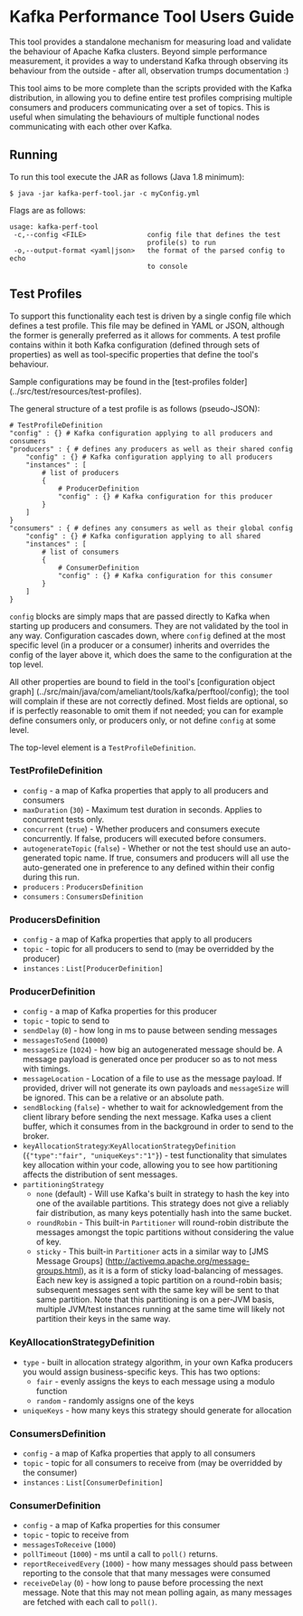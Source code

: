 # Kafka Performance Tool Users Guide

This tool provides a standalone mechanism for measuring load and validate the behaviour of Apache Kafka clusters.
Beyond simple performance measurement, it provides a way to understand Kafka through observing its behaviour from the 
outside - after all, observation trumps documentation :)

This tool aims to be more complete than the scripts provided with the Kafka distribution, in allowing you to define
entire test profiles comprising multiple consumers and producers communicating over a set of topics. This is useful 
when simulating the behaviours of multiple functional nodes communicating with each other over Kafka.

## Running

To run this tool execute the JAR as follows (Java 1.8 minimum):

    $ java -jar kafka-perf-tool.jar -c myConfig.yml

Flags are as follows:

    usage: kafka-perf-tool
     -c,--config <FILE>               config file that defines the test
                                      profile(s) to run
     -o,--output-format <yaml|json>   the format of the parsed config to echo
                                      to console

## Test Profiles

To support this functionality each test is driven by a single config file which defines a test profile. This file may 
be defined in YAML or JSON, although the former is generally preferred as it allows for comments. A test profile 
contains within it both Kafka configuration (defined through sets of properties) as well as tool-specific properties 
that define the tool's behaviour. 

Sample configurations may be found in the [test-profiles folder] (../src/test/resources/test-profiles).

The general structure of a test profile is as follows (pseudo-JSON):

    # TestProfileDefinition
    "config" : {} # Kafka configuration applying to all producers and consumers
    "producers" : { # defines any producers as well as their shared config
        "config" : {} # Kafka configuration applying to all producers
        "instances" : [
            # list of producers
            {
                # ProducerDefinition
                "config" : {} # Kafka configuration for this producer
            }
        ]
    }
    "consumers" : { # defines any consumers as well as their global config
        "config" : {} # Kafka configuration applying to all shared
        "instances" : [
            # list of consumers
            {
                # ConsumerDefinition
                "config" : {} # Kafka configuration for this consumer
            }
        ]
    }
    
`config` blocks are simply maps that are passed directly to Kafka when starting up producers and consumers. 
They are not validated by the tool in any way. Configuration cascades down, where `config` defined at the most specific 
level (in a producer or a consumer) inherits and overrides the config of the layer above it, which does the same to the
configuration at the top level.

All other properties are bound to field in the tool's 
[configuration object graph] (../src/main/java/com/ameliant/tools/kafka/perftool/config); the tool will complain if these 
are not correctly defined. Most fields are optional, so if is perfectly reasonable to omit them if not needed; you can 
for example define consumers only, or producers only, or not define `config` at some level.

The top-level element is a `TestProfileDefinition`.

### TestProfileDefinition

* `config` - a map of Kafka properties that apply to all producers and consumers
* `maxDuration` (`30`) - Maximum test duration in seconds. Applies to concurrent tests only.
* `concurrent` (`true`) - Whether producers and consumers execute concurrently. If false, producers will executed before consumers.
* `autogenerateTopic` (`false`) - Whether or not the test should use an auto-generated topic name. If true, consumers and producers will all
use the auto-generated one in preference to any defined within their config during this run.
* `producers` : `ProducersDefinition`
* `consumers` : `ConsumersDefinition`

### ProducersDefinition

* `config` - a map of Kafka properties that apply to all producers
* `topic` - topic for all producers to send to (may be overridded by the producer)
* `instances` : `List[ProducerDefinition]`

### ProducerDefinition

* `config` - a map of Kafka properties for this producer
* `topic` - topic to send to
* `sendDelay` (`0`) - how long in ms to pause between sending messages
* `messagesToSend` (`10000`)
* `messageSize` (`1024`) - how big an autogenerated message should be. A message payload is generated once per producer
 so as to not mess with timings.
* `messageLocation` - Location of a file to use as the message payload. If provided, driver will not generate its own payloads
 and `messageSize` will be ignored. This can be a relative or an absolute path.
* `sendBlocking` (`false`) - whether to wait for acknowledgement from the client library before sending the next message.
 Kafka uses a client buffer, which it consumes from in the background in order to send to the broker.
* `keyAllocationStrategy`:`KeyAllocationStrategyDefinition` (`{"type":"fair", "uniqueKeys":"1"}`) - test functionality 
 that simulates key allocation within your code, allowing you to see how partitioning affects the distribution of sent messages.
* `partitioningStrategy`
    * `none` (default) - Will use Kafka's built in strategy to hash the key into one of the available partitions. 
    This strategy does not give a reliably fair distribution, as many keys potentially hash into the same bucket. 
    * `roundRobin` - This built-in `Partitioner` will round-robin distribute the messages amongst the topic partitions
    without considering the value of key.
    * `sticky` - This built-in `Partitioner` acts in a similar way to [JMS Message Groups] (http://activemq.apache.org/message-groups.html), 
    as it is a form of sticky load-balancing of messages. Each new key is assigned a topic partition on a 
    round-robin basis; subsequent messages sent with the same key will be sent to that same partition. 
    Note that this partitioning is on a per-JVM basis, 
    multiple JVM/test instances running at the same time will likely not partition their keys in the same way.

### KeyAllocationStrategyDefinition

* `type` - built in allocation strategy algorithm, in your own Kafka producers you would assign business-specific keys. This has two options:
    * `fair` - evenly assigns the keys to each message using a modulo function
    * `random` - randomly assigns one of the keys
* `uniqueKeys` - how many keys this strategy should generate for allocation

### ConsumersDefinition

* `config` - a map of Kafka properties that apply to all consumers
* `topic` - topic for all consumers to receive from (may be overridded by the consumer)
* `instances` : `List[ConsumerDefinition]`

### ConsumerDefinition

* `config` - a map of Kafka properties for this consumer
* `topic` - topic to receive from
* `messagesToReceive` (`1000`)
* `pollTimeout` (`1000`) - ms until a call to `poll()` returns.
* `reportReceivedEvery` (`1000`) - how many messages should pass between reporting to the console that that many messages were consumed
* `receiveDelay` (`0`) - how long to pause before processing the next message. Note that this may not mean polling again, 
 as many messages are fetched with each call to `poll()`. 
